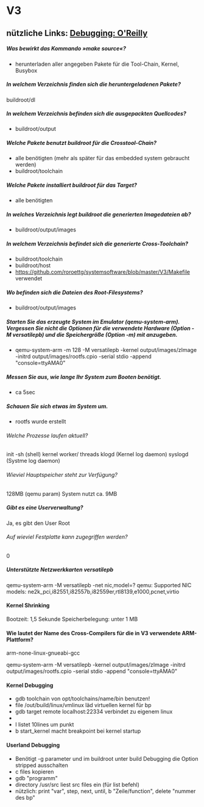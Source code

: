 # V3

nützliche Links: [Debugging: O'Reilly](http://www.oreilly.de/german/freebooks/rlinux3ger/ch142.html)
--------------------------------------------

##### Was bewirkt das Kommando »make source«?
* herunterladen aller angegeben Pakete für die Tool-Chain, Kernel, Busybox

##### In welchem Verzeichnis finden sich die heruntergeladenen Pakete?
buildroot/dl

##### In welchem Verzeichnis befinden sich die ausgepackten Quellcodes?
* buildroot/output

##### Welche Pakete benutzt buildroot für die Crosstool-Chain?
* alle benötigten  (mehr als später für das embedded system gebraucht werden)
* buildroot/toolchain

##### Welche Pakete installiert buildroot für das Target?
* alle benötigten

##### In welches Verzeichnis legt buildroot die generierten Imagedateien ab?
* buildroot/output/images

##### In welchem Verzeichnis befindet sich die generierte Cross-Toolchain?
* buildroot/toolchain
* buildroot/host
* https://github.com/roroettg/systemsoftware/blob/master/V3/Makefile verwendet

##### Wo befinden sich die Dateien des Root-Filesystems? 
* buildroot/output/images

##### Starten Sie das erzeugte System im Emulator (qemu-system-arm). Vergessen Sie nicht die Optionen für die verwendete Hardware (Option -M versatilepb) und die Speichergröße (Option -m) mit anzugeben.
* qemu-system-arm -m 128 -M versatilepb -kernel output/images/zImage -initrd output/images/rootfs.cpio -serial stdio -append "console=ttyAMA0"

    
##### Messen Sie aus, wie lange Ihr System zum Booten benötigt.
* ca 5sec
    
##### Schauen Sie sich etwas im System um.
* rootfs wurde erstellt

###### Welche Prozesse laufen aktuell?
init
-sh (shell)
kernel worker/ threads
klogd (Kernel log daemon)
syslogd (Systme log daemon)


###### Wieviel Hauptspeicher steht zur Verfügung? 
128MB (qemu param)
System nutzt ca. 9MB

##### Gibt es eine Userverwaltung?
Ja, es gibt den User Root


###### Auf wieviel Festplatte kann zugegriffen werden?
0

##### Unterstützte Netzwerkkarten versatilepb
qemu-system-arm -M versatilepb -net nic,model=?
qemu: Supported NIC models: ne2k_pci,i82551,i82557b,i82559er,rtl8139,e1000,pcnet,virtio


#### Kernel Shrinking
Bootzeit: 1,5 Sekunde
Speicherbelegung: unter 1 MB

#### Wie lautet der Name des Cross-Compilers für die in V3 verwendete ARM-Plattform?
arm-none-linux-gnueabi-gcc


qemu-system-arm -M versatilepb -kernel output/images/zImage -initrd output/images/rootfs.cpio -serial stdio -append "console=ttyAMA0"


#### Kernel Debugging
* gdb toolchain von opt/toolchains/name/bin benutzen!
* file /out/build/linux/vmlinux   läd virtuellen kernel für bp
* gdb target remote localhost:22334  verbindet zu eigenem linux
* 
* l listet 10lines um punkt
* b start_kernel macht breakpoint bei kernel startup

#### Userland Debugging
* Benötigt -g parameter und  im buildroot unter build Debugging die Option stripped ausschalten
* c files kopieren
* gdb "programm"
* directory /usr/src  liest src files ein (für  list befehl)
* nützlich:  print "var", step, next, until, b "Zeile/function", delete "nummer des bp" 

